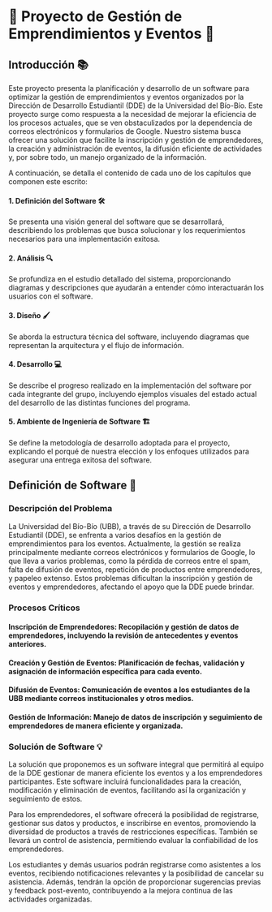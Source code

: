 # 🎉 Proyecto de Gestión de Emprendimientos y Eventos 🎉
## Introducción 📚
Este proyecto presenta la planificación y desarrollo de un software para optimizar la gestión de emprendimientos y eventos organizados por la Dirección de Desarrollo Estudiantil (DDE) de la Universidad del Bío-Bío. Este proyecto surge como respuesta a la necesidad de mejorar la eficiencia de los procesos actuales, que se ven obstaculizados por la dependencia de correos electrónicos y formularios de Google. Nuestro sistema busca ofrecer una solución que facilite la inscripción y gestión de emprendedores, la creación y administración de eventos, la difusión eficiente de actividades y, por sobre todo, un manejo organizado de la información.

A continuación, se detalla el contenido de cada uno de los capítulos que componen este escrito:

#### 1. Definición del Software 🛠️
Se presenta una visión general del software que se desarrollará, describiendo los problemas que busca solucionar y los requerimientos necesarios para una implementación exitosa.

#### 2. Análisis 🔍
Se profundiza en el estudio detallado del sistema, proporcionando diagramas y descripciones que ayudarán a entender cómo interactuarán los usuarios con el software.

#### 3. Diseño 🖌️
Se aborda la estructura técnica del software, incluyendo diagramas que representan la arquitectura y el flujo de información.

#### 4. Desarrollo 💻
Se describe el progreso realizado en la implementación del software por cada integrante del grupo, incluyendo ejemplos visuales del estado actual del desarrollo de las distintas funciones del programa.

#### 5. Ambiente de Ingeniería de Software 🏗️
Se define la metodología de desarrollo adoptada para el proyecto, explicando el porqué de nuestra elección y los enfoques utilizados para asegurar una entrega exitosa del software.

## Definición de Software 📝
### Descripción del Problema
La Universidad del Bío-Bío (UBB), a través de su Dirección de Desarrollo Estudiantil (DDE), se enfrenta a varios desafíos en la gestión de emprendimientos para los eventos. Actualmente, la gestión se realiza principalmente mediante correos electrónicos y formularios de Google, lo que lleva a varios problemas, como la pérdida de correos entre el spam, falta de difusión de eventos, repetición de productos entre emprendedores, y papeleo extenso. Estos problemas dificultan la inscripción y gestión de eventos y emprendedores, afectando el apoyo que la DDE puede brindar.

### Procesos Críticos
#### Inscripción de Emprendedores: Recopilación y gestión de datos de emprendedores, incluyendo la revisión de antecedentes y eventos anteriores.
#### Creación y Gestión de Eventos: Planificación de fechas, validación y asignación de información específica para cada evento.
#### Difusión de Eventos: Comunicación de eventos a los estudiantes de la UBB mediante correos institucionales y otros medios.
#### Gestión de Información: Manejo de datos de inscripción y seguimiento de emprendedores de manera eficiente y organizada.
### Solución de Software 💡
La solución que proponemos es un software integral que permitirá al equipo de la DDE gestionar de manera eficiente los eventos y a los emprendedores participantes. Este software incluirá funcionalidades para la creación, modificación y eliminación de eventos, facilitando así la organización y seguimiento de estos.

Para los emprendedores, el software ofrecerá la posibilidad de registrarse, gestionar sus datos y productos, e inscribirse en eventos, promoviendo la diversidad de productos a través de restricciones específicas. También se llevará un control de asistencia, permitiendo evaluar la confiabilidad de los emprendedores.

Los estudiantes y demás usuarios podrán registrarse como asistentes a los eventos, recibiendo notificaciones relevantes y la posibilidad de cancelar su asistencia. Además, tendrán la opción de proporcionar sugerencias previas y feedback post-evento, contribuyendo a la mejora continua de las actividades organizadas.
